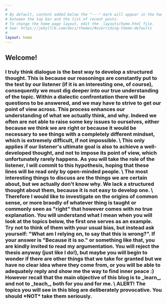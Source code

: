 ```yaml
---
#
# By default, content added below the "---" mark will appear in the home page
# between the top bar and the list of recent posts.
# To change the home page layout, edit the _layouts/home.html file.
# See: https://jekyllrb.com/docs/themes/#overriding-theme-defaults
#
layout: home
---
```


<h2> Welcome! </h2>

<h3> I truly think dialogue is the best way to develop a structured thought. This is because our reasonings are constantly put to the test by our listener (if it is an interesting one, of course), consequently we must dig deeper into our true understanding of the topic. Within a dialectic confrontation there will be questions to be answered, and we may have to strive to get our point of view across. This process enhances our understanding of what we actually think, and why. Indeed we often are not able to raise some key issues to ourselves, either because we think we are right or because it would be necessary to see things with a completely different mindset, which is extremely difficult, if not impossible. \
This only applies if our listener's ultimate goal is also to achieve a well-developed thought, and not to impose its point of view, which unfortunately rarely happens. As you will take the role of the listener, I will commit to this hypothesis, hoping that these lines will be read only by open-minded people. \
The most interesting things to discuss are the things we are certain about, but we actually don't know why. We lack a structured thought about them, because it is not easy to develop one. \
Therefore I would like to investigate on the origins of common sense, or more braodly of whatever thing is taught or commonly seen as "right" that however comes with no true explanation. You will understand what I mean when you will look at the topics below, the first one serves as an example. Try not to think of them with your usual bias, but instead ask yourself: "What am I relying on, to say that this is wrong?". If your answer is "Because it is so." or something like that, you are kindly invited to read my argumentation. You will reject the thesis anyway (just like I do!), but maybe you will begin to wonder if there are other things that we take for granted but we have no clear idea where they come from, or you will be able to adequately reply and show me the way to find inner peace :)
However recall that the main objective of this blog is to _learn_, and not to _teach_, both for you and for me. \
ALERT! The topics you will see in this blog are deliberately provocative. You should *NOT* take them seriously. </h3>

